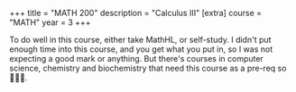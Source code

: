 +++
title = "MATH 200"
description = "Calculus III"
[extra]
course = "MATH"
year = 3
+++

To do well in this course, either take MathHL, or self-study. I didn't put enough time into this course, and you get what you put in, so I was not expecting a good mark or anything. But there's courses in computer science, chemistry and biochemistry that need this course as a pre-req so 🤷🏻‍♀.

